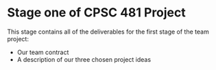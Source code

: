 # Stage one of CPSC 481 Project
This stage contains all of the deliverables for the first stage of the team project:
  - Our team contract
  - A description of our three chosen project ideas
